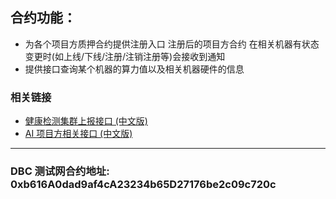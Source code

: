 ## 合约功能：
- 为各个项目方质押合约提供注册入口 注册后的项目方合约 在相关机器有状态变更时(如上线/下线/注册/注销注册等)会接收到通知
- 提供接口查询某个机器的算力值以及相关机器硬件的信息

### 相关链接

* [健康检测集群上报接口 (中文版)](https://github.com/DeepBrainChain/DBC-Contracts/blob/main/system/contracts/ai/docs/dev_for_reporter_zh.md)
* [AI 项目方相关接口 (中文版)](https://github.com/DeepBrainChain/DBC-Contracts/blob/main/system/contracts/ai/docs/dev_for_ai_project_staking_zh.md)
---

### DBC 测试网合约地址: 0xb616A0dad9af4cA23234b65D27176be2c09c720c